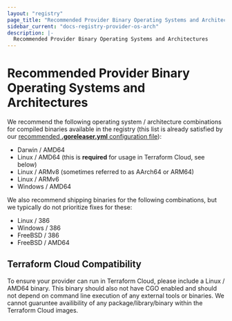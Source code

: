 ```yaml
---
layout: "registry"
page_title: "Recommended Provider Binary Operating Systems and Architectures - Terraform Registry"
sidebar_current: "docs-registry-provider-os-arch"
description: |-
  Recommended Provider Binary Operating Systems and Architectures
---
```


# Recommended Provider Binary Operating Systems and Architectures

We recommend the following operating system / architecture combinations for compiled binaries available in the registry (this list is already satisfied by our [recommended **.goreleaser.yml** configuration file](https://github.com/hashicorp/terraform-provider-scaffolding/blob/master/.goreleaser.yml)):

* Darwin / AMD64
* Linux / AMD64 (this is **required** for usage in Terraform Cloud, see below)
* Linux / ARMv8 (sometimes referred to as AArch64 or ARM64)
* Linux / ARMv6
* Windows / AMD64

We also recommend shipping binaries for the following combinations, but we typically do not prioritize fixes for these:

* Linux / 386
* Windows / 386
* FreeBSD / 386
* FreeBSD / AMD64

## Terraform Cloud Compatibility

To ensure your provider can run in Terraform Cloud, please include a Linux / AMD64 binary. This binary should also not have CGO enabled and should not depend on command line execution of any external tools or binaries. We cannot guaruntee availibility of any package/library/binary within the Terraform Cloud images.
